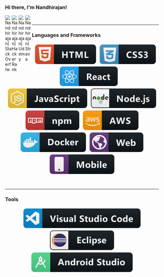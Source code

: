 ### Hi there, I'm Nandhirajan!

<a href="https://stackoverflow.com/users/9156099/nandy">
  <img align="left" alt="Nandhirajan| StackOverflw" width="22px" src="https://cdn.jsdelivr.net/npm/simple-icons@3.1.0/icons/stackoverflow.svg" />
</a>

<a href="https://www.hackerrank.com/nandhirajan2013">
  <img align="left" alt="Nandhirajan| Hacker Rank" width="22px" src="https://cdn.jsdelivr.net/npm/simple-icons@3.1.0/icons/hackerrank.svg" />
</a>

<a href="https://www.udemy.com/user/nandhirajan">
  <img align="left" alt="Nandhirajan| Udemy" width="22px" src="https://cdn.jsdelivr.net/npm/simple-icons@3.1.0/icons/udemy.svg" />
</a>

<a href="https://www.strava.com/athletes/20383049">
  <img align="left" alt="Nandhirajan| Strava" width="22px" src="https://cdn.jsdelivr.net/npm/simple-icons@3.1.0/icons/strava.svg" />
</a>

<br />

*************
### Languages and Frameworks

<p align="center">

<!-- For more icons https://github.com/MikeCodesDotNET/ColoredBadges -->

<img src="./images/html.svg" alt="html" style="vertical-align:top; margin:4px">    
<img src="./images/css3.svg" alt="css3" style="vertical-align:top; margin:4px">   
<img src="./images/react.svg" alt="react" style="vertical-align:top; margin:4px">  
<img src="./images/js.svg" alt="javascript" style="vertical-align:top; margin:4px">  
<img src="./images/nodejs.svg" alt="nodejs" style="vertical-align:top; margin:4px">  
<img src="./images/npm.svg" alt="npm" style="vertical-align:top; margin:4px">  
<img src="./images/aws.svg" alt="aws" style="vertical-align:top; margin:4px">  
<img src="./images/docker.svg" alt="docker" style="vertical-align:top; margin:4px"> 
<img src="./images/web.svg" alt="web" style="vertical-align:top; margin:4px"> 
<img src="./images/mobile.svg" alt="mobile" style="vertical-align:top; margin:4px"> 

</p>
<br />

*************
### Tools

<p align="center">

<img src="./images/visualstudiocode.svg" alt="visualstudiocode" style="vertical-align:top; margin:4px"> 
<img src="./images/eclipse.svg" alt="eclipse" style="vertical-align:top; margin:4px"> 
<img src="./images/androidstudio.svg" alt="androidstudio" style="vertical-align:top; margin:4px"> 

</p>

<!--
To be Added

- 🔭 I’m currently working on ...
- 🌱 I’m currently learning ...
- 👯 I’m looking to collaborate on ...
- 🤔 I’m looking for help with ...
- 💬 Ask me about ...
- 📫 How to reach me: ...
- 😄 Pronouns: ...
- ⚡ Fun fact: ...
-->
